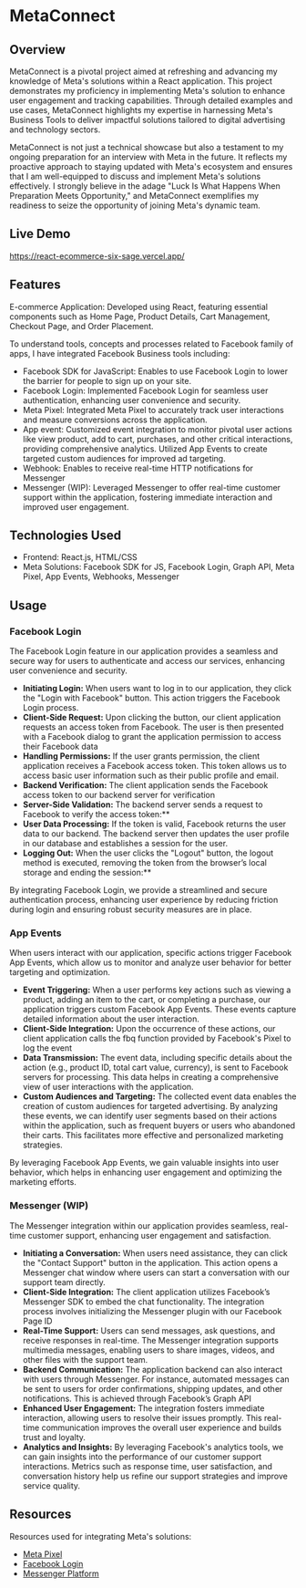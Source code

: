 # MetaConnect

## Overview

MetaConnect is a pivotal project aimed at refreshing and advancing my knowledge of Meta's solutions within a React application. This project demonstrates my proficiency in implementing Meta's solution to enhance user engagement and tracking capabilities. Through detailed examples and use cases, MetaConnect highlights my expertise in harnessing Meta's Business Tools to deliver impactful solutions tailored to digital advertising and technology sectors.

MetaConnect is not just a technical showcase but also a testament to my ongoing preparation for an interview with Meta in the future. It reflects my proactive approach to staying updated with Meta's ecosystem and ensures that I am well-equipped to discuss and implement Meta's solutions effectively. I strongly believe in the adage "Luck Is What Happens When Preparation Meets Opportunity," and MetaConnect exemplifies my readiness to seize the opportunity of joining Meta's dynamic team.

## Live Demo

https://react-ecommerce-six-sage.vercel.app/


## Features
E-commerce Application: Developed using React, featuring essential components such as Home Page, Product Details, Cart Management, Checkout Page, and Order Placement.

To understand tools, concepts and processes related to Facebook family of apps, I have integrated Facebook Business tools including:
- Facebook SDK for JavaScript: Enables to use Facebook Login to lower the barrier for people to sign up on your site.
- Facebook Login: Implemented Facebook Login for seamless user authentication, enhancing user convenience and security.
- Meta Pixel: Integrated Meta Pixel to accurately track user interactions and measure conversions across the application.
- App event: Customized event integration to monitor pivotal user actions like view product, add to cart, purchases, and other critical interactions, providing comprehensive analytics. Utilized App Events to create targeted custom audiences for improved ad targeting.
- Webhook: Enables to receive real-time HTTP notifications for Messenger
- Messenger (WIP): Leveraged Messenger to offer real-time customer support within the application, fostering immediate interaction and improved user engagement.


## Technologies Used
- Frontend: React.js, HTML/CSS
- Meta Solutions: Facebook SDK for JS, Facebook Login, Graph API, Meta Pixel, App Events, Webhooks, Messenger
## Usage
### Facebook Login
The Facebook Login feature in our application provides a seamless and secure way for users to authenticate and access our services, enhancing user convenience and security.

- **Initiating Login:** When users want to log in to our application, they click the "Login with Facebook" button. This action triggers the Facebook Login process.
- **Client-Side Request:** Upon clicking the button, our client application requests an access token from Facebook. The user is then presented with a Facebook dialog to grant the application permission to access their Facebook data
- **Handling Permissions:** If the user grants permission, the client application receives a Facebook access token. This token allows us to access basic user information such as their public profile and email.
- **Backend Verification:** The client application sends the Facebook access token to our backend server for verification
- **Server-Side Validation:** The backend server sends a request to Facebook to verify the access token:**
- **User Data Processing:** If the token is valid, Facebook returns the user data to our backend. The backend server then updates the user profile in our database and establishes a session for the user.
- **Logging Out:** When the user clicks the "Logout" button, the logout method is executed, removing the token from the browser’s local storage and ending the session:**

By integrating Facebook Login, we provide a streamlined and secure authentication process, enhancing user experience by reducing friction during login and ensuring robust security measures are in place.


### App Events
When users interact with our application, specific actions trigger Facebook App Events, which allow us to monitor and analyze user behavior for better targeting and optimization.
- **Event Triggering:** When a user performs key actions such as viewing a product, adding an item to the cart, or completing a purchase, our application triggers custom Facebook App Events. These events capture detailed information about the user interaction.
- **Client-Side Integration:** Upon the occurrence of these actions, our client application calls the fbq function provided by Facebook's Pixel to log the event
- **Data Transmission:** The event data, including specific details about the action (e.g., product ID, total cart value, currency), is sent to Facebook servers for processing. This data helps in creating a comprehensive view of user interactions with the application.
- **Custom Audiences and Targeting:** The collected event data enables the creation of custom audiences for targeted advertising. By analyzing these events, we can identify user segments based on their actions within the application, such as frequent buyers or users who abandoned their carts. This facilitates more effective and personalized marketing strategies.

By leveraging Facebook App Events, we gain valuable insights into user behavior, which helps in enhancing user engagement and optimizing the marketing efforts.

### Messenger (WIP)
The Messenger integration within our application provides seamless, real-time customer support, enhancing user engagement and satisfaction.

- **Initiating a Conversation:** When users need assistance, they can click the "Contact Support" button in the application. This action opens a Messenger chat window where users can start a conversation with our support team directly.
- **Client-Side Integration:** The client application utilizes Facebook’s Messenger SDK to embed the chat functionality. The integration process involves initializing the Messenger plugin with our Facebook Page ID
- **Real-Time Support:** Users can send messages, ask questions, and receive responses in real-time. The Messenger integration supports multimedia messages, enabling users to share images, videos, and other files with the support team.
- **Backend Communication:** The application backend can also interact with users through Messenger. For instance, automated messages can be sent to users for order confirmations, shipping updates, and other notifications. This is achieved through Facebook’s Graph API
- **Enhanced User Engagement:** The integration fosters immediate interaction, allowing users to resolve their issues promptly. This real-time communication improves the overall user experience and builds trust and loyalty.
- **Analytics and Insights:** By leveraging Facebook's analytics tools, we can gain insights into the performance of our customer support interactions. Metrics such as response time, user satisfaction, and conversation history help us refine our support strategies and improve service quality.

## Resources
Resources used for integrating Meta's solutions:

- [Meta Pixel](https://developers.facebook.com/docs/meta-pixel/)
- [Facebook Login](https://developers.facebook.com/docs/facebook-login/)
- [Messenger Platform](https://developers.facebook.com/docs/messenger-platform/)
